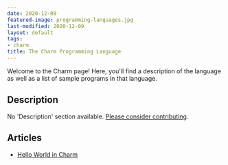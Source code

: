 ```yaml
---
date: 2020-12-09
featured-image: programming-languages.jpg
last-modified: 2020-12-09
layout: default
tags:
- charm
title: The Charm Programming Language
---
```


Welcome to the Charm page! Here, you'll find a description of the language as well as a list of sample programs in that language.

## Description

No 'Description' section available. [Please consider contributing](https://github.com/TheRenegadeCoder/sample-programs-website).

## Articles

- [Hello World in Charm](https://sampleprograms.io/projects/hello-world/charm)